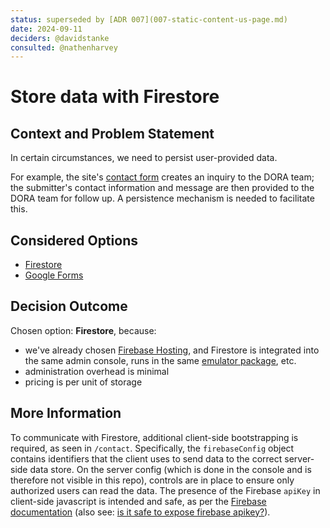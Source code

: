 ```yaml
---
status: superseded by [ADR 007](007-static-content-us-page.md)
date: 2024-09-11
deciders: @davidstanke
consulted: @nathenharvey
---
```

# Store data with Firestore

## Context and Problem Statement
In certain circumstances, we need to persist user-provided data. 

For example, the site's [contact form](https://dora.dev/contact/) creates an inquiry to the DORA team; the submitter's contact information and message are then provided to the DORA team for follow up. A persistence mechanism is needed to facilitate this.

## Considered Options

* [Firestore](https://firebase.google.com/docs/firestore)
* [Google Forms](https://www.google.com/forms/about/)

## Decision Outcome

Chosen option: **Firestore**, because: 

* we've already chosen [Firebase Hosting](001-serve-content-with-firebase.md), and Firestore is integrated into the same admin console, runs in the same [emulator package](https://firebase.google.com/docs/emulator-suite), etc.
* administration overhead is minimal
* pricing is per unit of storage

## More Information

To communicate with Firestore, additional client-side bootstrapping is required, as seen in `/contact`. Specifically, the `firebaseConfig` object contains identifiers that the client uses to send data to the correct server-side data store. On the server config (which is done in the console and is therefore not visible in this repo), controls are in place to ensure only authorized users can read the data. The presence of the Firebase `apiKey` in client-side javascript is intended and safe, as per the [Firebase documentation](https://firebase.google.com/docs/web/setup) (also see: [is it safe to expose firebase apikey?](https://stackoverflow.com/questions/37482366/is-it-safe-to-expose-firebase-apikey-to-the-public/37484053#37484053)).